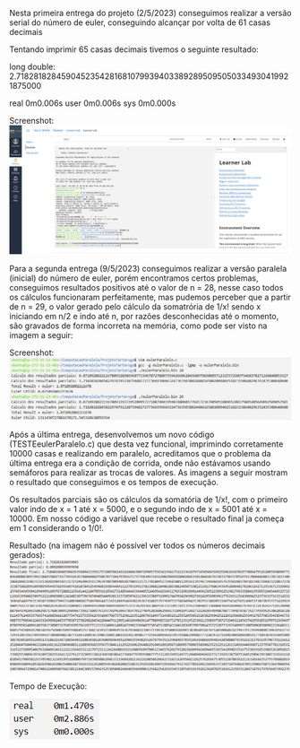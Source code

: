Nesta primeira entrega do projeto (2/5/2023) conseguimos realizar a versão serial do número de euler, conseguindo alcançar por volta de 61 casas decimais

Tentando imprimir 65 casas decimais tivemos o seguinte resultado:

long double: 2.71828182845904523542816810799394033892895095050334930419921875000 

real    0m0.006s
user    0m0.006s
sys     0m0.000s

Screenshot:
![screenshot](https://raw.githubusercontent.com/MatheusFarias03/ComputacaoParalela/main/ProjetoTartaruga/Screenshot%20from%202023-05-02%2018-52-45.png)

Para a segunda entrega (9/5/2023) conseguimos realizar a versão paralela (inicial) do número de euler, porém encontramos certos problemas, conseguimos resultados positivos até o valor de n = 28, nesse caso todos os cálculos funcionaram perfeitamente, mas pudemos perceber que a partir de n = 29, o valor gerado pelo cálculo da somatrória de 1/x! sendo x iniciando em n/2 e indo até n, por razões desconhecidas até o momento, são gravados de forma incorreta na memória, como pode ser visto na imagem a seguir:

Screenshot:
![screenshot](https://github.com/MatheusFarias03/ComputacaoParalela/blob/main/ProjetoTartaruga/Screenshot%20from%202023-05-09.png)

Após a última entrega, desenvolvemos um novo código (TESTEeulerParalelo.c) que desta vez funcional, imprimindo corretamente 10000 casas e realizando em paralelo, acreditamos que o problema da última entrega era a condição de corrida, onde não estávamos usando semáforos para realizar as trocas de valores. 
As imagens a seguir mostram o resultado que conseguimos e os tempos de execução.

Os resultados parciais são os cálculos da somatória de 1/x!, com o primeiro valor indo de x = 1 até x = 5000, e o segundo indo de x = 5001 até x = 10000. Em nosso código a variável que recebe o resultado final ja começa em 1 considerando o 1/0!.

Resultado (na imagem não é possível ver todos os números decimais gerados):
![screenshot](https://github.com/MatheusFarias03/ComputacaoParalela/blob/main/ProjetoTartaruga/Screenshot_Resultado_Euler.png)

Tempo de Execução:

![screenshot](https://github.com/MatheusFarias03/ComputacaoParalela/blob/main/ProjetoTartaruga/Screenshot_Tempo_Euler.png)
